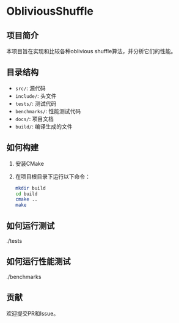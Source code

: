 # ObliviousShuffle

## 项目简介

本项目旨在实现和比较各种oblivious shuffle算法，并分析它们的性能。

## 目录结构

- `src/`: 源代码
- `include/`: 头文件
- `tests/`: 测试代码
- `benchmarks/`: 性能测试代码
- `docs/`: 项目文档
- `build/`: 编译生成的文件

## 如何构建

1. 安装CMake
2. 在项目根目录下运行以下命令：

   ```bash
   mkdir build
   cd build
   cmake ..
   make

## 如何运行测试

./tests

## 如何运行性能测试

./benchmarks

## 贡献

欢迎提交PR和Issue。
